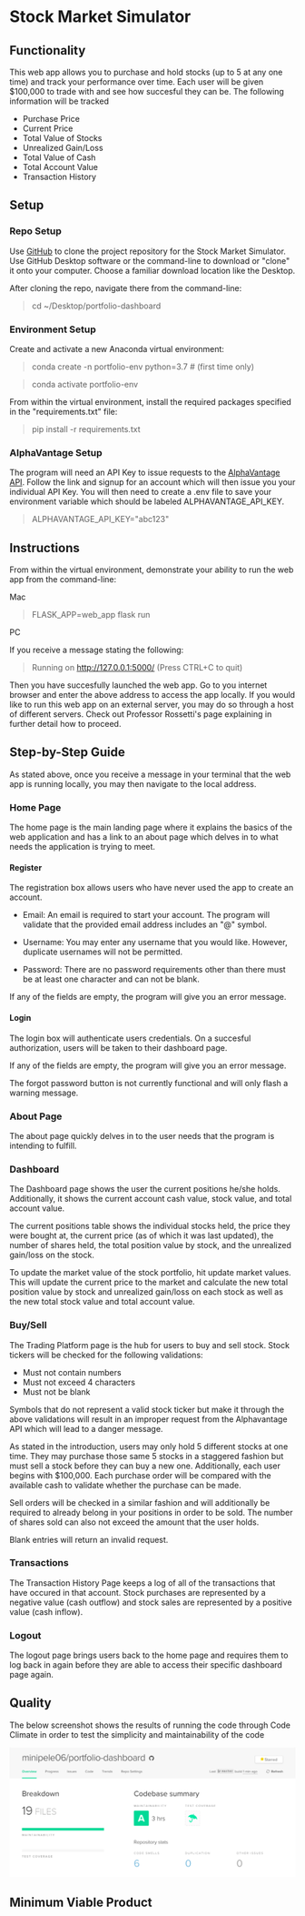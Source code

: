 # Stock Market Simulator

## Functionality

This web app allows you to purchase and hold stocks (up to 5 at any one time) and track your performance over time. Each user will be given $100,000 to trade with and see how succesful they can be. The following information will be tracked

* Purchase Price
* Current Price
* Total Value of Stocks
* Unrealized Gain/Loss
* Total Value of Cash
* Total Account Value
* Transaction History

## Setup

### Repo Setup
Use [GitHub](https://github.com/minipele06/portfolio-dashboard) to clone the project repository for the Stock Market Simulator. Use GitHub Desktop software or the command-line to download or "clone" it onto your computer. Choose a familiar download location like the Desktop.

After cloning the repo, navigate there from the command-line:

>cd ~/Desktop/portfolio-dashboard

### Environment Setup
Create and activate a new Anaconda virtual environment:

>conda create -n portfolio-env python=3.7 # (first time only)

>conda activate portfolio-env

From within the virtual environment, install the required packages specified in the "requirements.txt" file:

>pip install -r requirements.txt

### AlphaVantage Setup
The program will need an API Key to issue requests to the [AlphaVantage API](https://www.alphavantage.co/). Follow the link and signup for an account which will then issue you your individual API Key. You will then need to create a .env file to save your environment variable which should be labeled ALPHAVANTAGE_API_KEY.

>ALPHAVANTAGE_API_KEY="abc123"

## Instructions
From within the virtual environment, demonstrate your ability to run the web app from the command-line:

Mac
>FLASK_APP=web_app flask run

PC

If you receive a message stating the following:

>Running on http://127.0.0.1:5000/ (Press CTRL+C to quit)

Then you have succesfully launched the web app. Go to you internet browser and enter the above address to access the app locally. If you would like to run this web app on an external server, you may do so through a host of different servers. Check out Professor Rossetti's page explaining in further detail how to proceed. 

## Step-by-Step Guide

As stated above, once you receive a message in your terminal that the web app is running locally, you may then navigate to the local address.

### Home Page

The home page is the main landing page where it explains the basics of the web application and has a link to an about page which delves in to what needs the application is trying to meet.

#### Register

The registration box allows users who have never used the app to create an account.

* Email: An email is required to start your account. The program will validate that the provided email address includes an "@" symbol.

* Username: You may enter any username that you would like. However, duplicate usernames will not be permitted.

* Password: There are no password requirements other than there must be at least one character and can not be blank.

If any of the fields are empty, the program will give you an error message.

#### Login

The login box will authenticate users credentials. On a succesful authorization, users will be taken to their dashboard page.

If any of the fields are empty, the program will give you an error message.

The forgot password button is not currently functional and will only flash a warning message.

### About Page

The about page quickly delves in to the user needs that the program is intending to fulfill. 

### Dashboard

The Dashboard page shows the user the current positions he/she holds. Additionally, it shows the current account cash value, stock value, and total account value.

The current positions table shows the individual stocks held, the price they were bought at, the current price (as of which it was last updated), the number of shares held, the total position value by stock, and the unrealized gain/loss on the stock. 

To update the market value of the stock portfolio, hit update market values. This will update the current price to the market and calculate the new total position value by stock and unrealized gain/loss on each stock as well as the new total stock value and total account value. 

### Buy/Sell

The Trading Platform page is the hub for users to buy and sell stock. Stock tickers will be checked for the following validations:

* Must not contain numbers
* Must not exceed 4 characters
* Must not be blank

Symbols that do not represent a valid stock ticker but make it through the above validations will result in an improper request from the Alphavantage API which will lead to a danger message.

As stated in the introduction, users may only hold 5 different stocks at one time. They may purchase those same 5 stocks in a staggered fashion but must sell a stock before they can buy a new one. Additionally, each user begins with $100,000. Each purchase order will be compared with the available cash to validate whether the purchase can be made. 

Sell orders will be checked in a similar fashion and will additionally be required to already belong in your positions in order to be sold. The number of shares sold can also not exceed the amount that the user holds. 

Blank entries will return an invalid request.

### Transactions

The Transaction History Page keeps a log of all of the transactions that have occured in that account. Stock purchases are represented by a negative value (cash outflow) and stock sales are represented by a positive value (cash inflow).

### Logout

The logout page brings users back to the home page and requires them to log back in again before they are able to access their specific dashboard page again. 

## Quality

The below screenshot shows the results of running the code through Code Climate in order to test the simplicity and maintainability of the code

![Image of Code Climate](/codeclimate.png)

## Minimum Viable Product